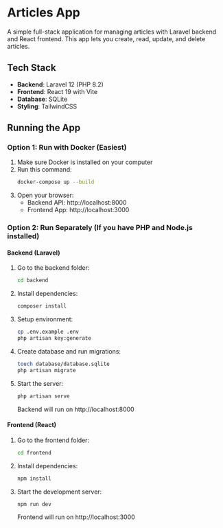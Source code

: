 # Articles App

A simple full-stack application for managing articles with Laravel backend and React frontend.
This app lets you create, read, update, and delete articles.

## Tech Stack

- **Backend**: Laravel 12 (PHP 8.2)
- **Frontend**: React 19 with Vite
- **Database**: SQLite
- **Styling**: TailwindCSS


## Running the App

### Option 1: Run with Docker (Easiest)

1. Make sure Docker is installed on your computer
2. Run this command:
   ```bash
   docker-compose up --build
   ```
3. Open your browser:
   - Backend API: http://localhost:8000
   - Frontend App: http://localhost:3000

### Option 2: Run Separately (If you have PHP and Node.js installed)

#### Backend (Laravel)

1. Go to the backend folder:

   ```bash
   cd backend
   ```
2. Install dependencies:

   ```bash
   composer install
   ```
3. Setup environment:

   ```bash
   cp .env.example .env
   php artisan key:generate
   ```
4. Create database and run migrations:

   ```bash
   touch database/database.sqlite
   php artisan migrate
   ```
5. Start the server:

   ```bash
   php artisan serve
   ```

   Backend will run on http://localhost:8000

#### Frontend (React)

1. Go to the frontend folder:

   ```bash
   cd frontend
   ```
2. Install dependencies:

   ```bash
   npm install
   ```
3. Start the development server:

   ```bash
   npm run dev
   ```
   Frontend will run on http://localhost:3000
